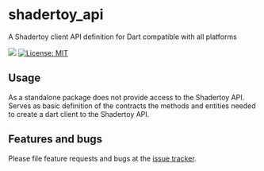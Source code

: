 # shadertoy_api
A Shadertoy client API definition for Dart compatible with all platforms

[![](https://github.com/ivoleitao/shadertoy_api/workflows/build/badge.svg)](https://github.com/ivoleitao/shadertoy_api/actions)
[![License: MIT](https://img.shields.io/badge/License-MIT-yellow.svg)](https://opensource.org/licenses/MIT)

## Usage

As a standalone package does not provide access to the Shadertoy API. Serves as basic definition of the contracts the methods and entities needed to create a dart client to the Shadertoy API.

## Features and bugs

Please file feature requests and bugs at the [issue tracker][tracker].

[tracker]: http://github.com/ivoleitao/shadertoy_api/issues/new
